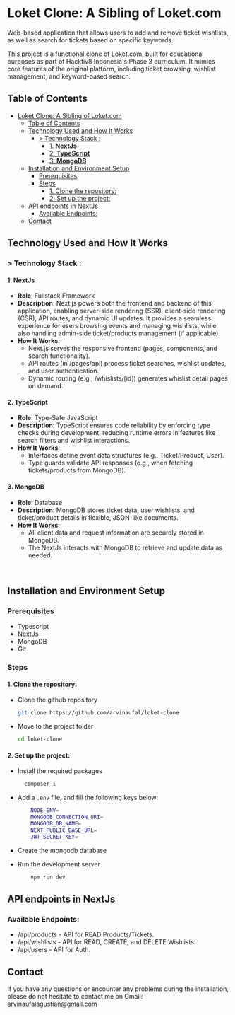 # Loket Clone: A Sibling of Loket.com

Web-based application that allows users to add and remove ticket wishlists, as well as search for tickets based on specific keywords.

This project is a functional clone of Loket.com, built for educational purposes as part of Hacktiv8 Indonesia's Phase 3 curriculum. It mimics core features of the original platform, including ticket browsing, wishlist management, and keyword-based search.

## Table of Contents
- [Loket Clone: A Sibling of Loket.com](#loket-clone-a-sibling-of-loketcom)
  - [Table of Contents](#table-of-contents)
  - [Technology Used and How It Works](#technology-used-and-how-it-works)
    - [\> Technology Stack :](#-technology-stack-)
      - [1. **NextJs**](#1-nextjs)
      - [2. **TypeScript**](#2-typescript)
      - [3. **MongoDB**](#3-mongodb)
  - [Installation and Environment Setup](#installation-and-environment-setup)
    - [Prerequisites](#prerequisites)
    - [Steps](#steps)
      - [1. Clone the repository:](#1-clone-the-repository)
      - [2. Set up the project:](#2-set-up-the-project)
  - [API endpoints in NextJs](#api-endpoints-in-nextjs)
    - [Available Endpoints:](#available-endpoints)
  - [Contact](#contact)


## Technology Used and How It Works

### > Technology Stack :

#### 1. **NextJs**
   - **Role**: Fullstack Framework
   - **Description**: Next.js powers both the frontend and backend of this application, enabling server-side rendering (SSR), client-side rendering (CSR), API routes, and dynamic UI updates. It provides a seamless experience for users browsing events and managing wishlists, while also handling admin-side ticket/products management (if applicable).
   - **How It Works**:
     - Next.js serves the responsive frontend (pages, components, and search functionality).
     - API routes (in /pages/api) process ticket searches, wishlist updates, and user authentication.
     - Dynamic routing (e.g., /whislists/[id]) generates whislist detail pages on demand.

#### 2. **TypeScript**
   - **Role**: Type-Safe JavaScript
   - **Description**: TypeScript ensures code reliability by enforcing type checks during development, reducing runtime errors in features like search filters and wishlist interactions.
   - **How It Works**:
     - Interfaces define event data structures (e.g., Ticket/Product, User).
     - Type guards validate API responses (e.g., when fetching tickets/products from MongoDB).

#### 3. **MongoDB**
   - **Role**: Database
   - **Description**: MongoDB stores ticket data, user wishlists, and ticket/product details in flexible, JSON-like documents.
   - **How It Works**:
     - All client data and request information are securely stored in MongoDB.
     - The NextJs interacts with MongoDB to retrieve and update data as needed.

<br>

## Installation and Environment Setup

### Prerequisites
- Typescript
- NextJs
- MongoDB
- Git

### Steps
#### 1. Clone the repository:
  + Clone the github repository
    ```bash
    git clone https://github.com/arvinaufal/loket-clone
    ```
  + Move to the project folder
    ```bash
    cd loket-clone
    ```

#### 2. Set up the project:
  + Install the required packages
    ```bash
      composer i
    ```
  + Add a `.env` file, and fill the following keys below:
    ```bash
        NODE_ENV=
        MONGODB_CONNECTION_URI=
        MONGODB_DB_NAME=
        NEXT_PUBLIC_BASE_URL=
        JWT_SECRET_KEY=
    ```

  + Create the mongodb database

  + Run the development server
    ```bash
        npm run dev
    ```

## API endpoints in NextJs
### Available Endpoints:

 + /api/products - API for READ Products/Tickets.
 + /api/wishlists - API for READ, CREATE, and DELETE Wishlists.
 + /api/users - API for Auth.


## Contact

If you have any questions or encounter any problems during the installation, please do not hesitate to contact me on Gmail: arvinaufalagustian@gmail.com